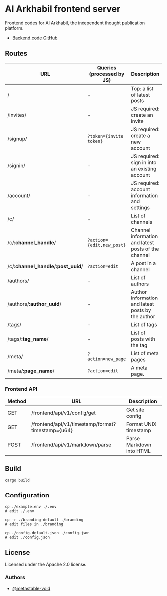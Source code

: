 # Al Arkhabil frontend server

Frontend codes for Al Arkhabil, the independent thought publication platform.

* [Backend code GitHub](https://github.com/metastable-void/alarkhabil-server)

## Routes

URL | Queries (processed by JS) | Description
----|---------|------------
/ | - | Top: a list of latest posts
/invites/ | - | JS required: create an invite
/signup/ | `?token={invite token}` | JS required: create a new account
/signin/ | - | JS required: sign in into an existing account
/account/ | - | JS required: account information and settings
/c/ | - | List of channels
/c/**:channel_handle**/ | `?action={edit,new_post}` | Channel information and latest posts of the channel
/c/**:channel_handle**/**:post_uuid**/ | `?action=edit` | A post in a channel
/authors/ | - | List of authors
/authors/**:author_uuid**/ | - | Author information and latest posts by the author
/tags/ | - | List of tags
/tags/**:tag_name**/ | - | List of posts with the tag
/meta/ | `?action=new_page` | List of meta pages
/meta/**:page_name**/ | `?action=edit` | A meta page.

### Frontend API

Method | URL | Description
-------|-----|------------
GET | /frontend/api/v1/config/get | Get site config
GET | /frontend/api/v1/timestamp/format?timestamp={u64} | Format UNIX timestamp
POST | /frontend/api/v1/markdown/parse | Parse Markdown into HTML

## Build

```
cargo build
```

## Configuration

```
cp ./example.env ./.env
# edit ./.env

cp -r ./branding-default ./branding
# edit files in ./branding

cp ./config-default.json ./config.json
# edit ./config.json
```

## License

Licensed under the Apache 2.0 license.

### Authors

- [@metastable-void](https://github.com/metastable-void)
